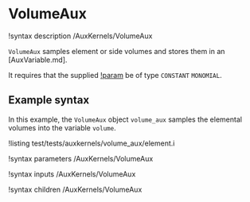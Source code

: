 # VolumeAux

!syntax description /AuxKernels/VolumeAux

`VolumeAux` samples element or side volumes and stores them in an [AuxVariable.md].

It requires that the supplied [!param](/AuxKernels/VolumeAux/variable) be of type `CONSTANT` `MONOMIAL`.

## Example syntax

In this example, the `VolumeAux` object `volume_aux` samples the elemental volumes into the variable `volume`.

!listing test/tests/auxkernels/volume_aux/element.i

!syntax parameters /AuxKernels/VolumeAux

!syntax inputs /AuxKernels/VolumeAux

!syntax children /AuxKernels/VolumeAux
